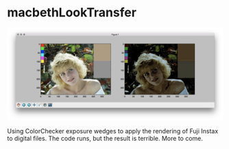 # macbethLookTransfer

![Screengrab of result](https://raw.githubusercontent.com/hellothisistim/macbethLookTransfer/master/img/Screen%20Shot%202018-03-27%20at%2015.17.35.png)

Using ColorChecker exposure wedges to apply the rendering of Fuji Instax to digital files. The code runs, but the result is terrible. More to come.
